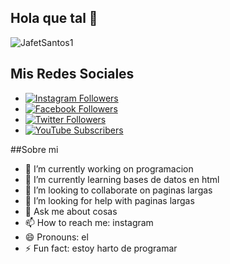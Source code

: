 ## Hola que tal 👋

![JafetSantos1](https://github.com/user-attachments/assets/4c6b2ffd-7a36-49cc-b46f-1ac08080034b)
## Mis Redes Sociales

- [![Instagram Followers](https://img.shields.io/badge/Instagram%20Followers-20-pink?style=for-the-badge&logo=instagram&logoColor=white)](https://www.instagram.com/santosjafetisai777)
- [![Facebook Followers](https://img.shields.io/badge/Facebook%20Followers-15-blue?style=for-the-badge&logo=facebook&logoColor=white)](https://www.facebook.com/jafet.santos.52)
- [![Twitter Followers](https://img.shields.io/badge/Twitter%20Followers-10-blue?style=for-the-badge&logo=twitter&logoColor=white)](https://twitter.com/JafetSantos0)
- [![YouTube Subscribers](https://img.shields.io/badge/YouTube%20Subscribers-15-red?style=for-the-badge&logo=youtube&logoColor=white)](https://www.youtube.com/c/@jafetsantos-p5m)


##Sobre mi 
- 🔭 I’m currently working on programacion
- 🌱 I’m currently learning bases de datos en html
- 👯 I’m looking to collaborate on paginas largas
- 🤔 I’m looking for help with paginas largas
- 💬 Ask me about cosas
- 📫 How to reach me: instagram
- 😄 Pronouns: el
- ⚡ Fun fact: estoy harto de programar
